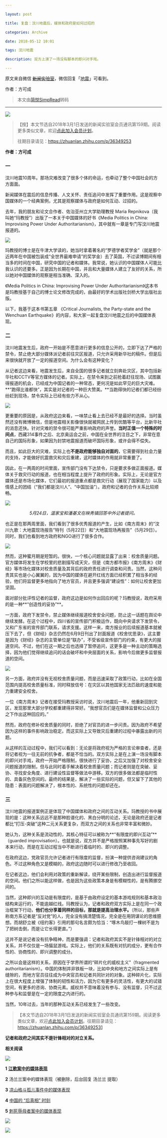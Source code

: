 ```yaml
---

layout: post

title: 复盘：汶川地震后，媒体和政府是如何过招的

categories: Archive

date: 2018-05-12 10:01

tags: 汶川地震

description: 双方上演了一场没有脚本的即兴对手戏。

---
```


原文来自微信 ~~[新闻实验室](https://mp.weixin.qq.com/s/k2WiVTmeZ6dno7SX2i8Lig)~~，微信回复「[地震](https://mp.weixin.qq.com/s/G6Rrc8Lu3jEKLFVxLlggjg)」可看到。

作者：方可成

> 本文由[简悦SimpRead](http://ksria.com/simpread/)转码

---

![](https://i.imgur.com/ipIVPa2.jpg)

>【按】本文节选自2018年3月1日发送的新闻实验室会员通讯第159期。阅读更多类似文章，欢迎[点此加入会员计划](http://mp.weixin.qq.com/s?__biz=MjM5NDEwNjQ0MQ==&mid=2654280568&idx=3&sn=cd0c35cfcb8b3d359b0d8bc5be3461c8&chksm=bd4d665e8a3aef48b1ac3a59766119a1ccb80a75292b859474ebed9375fefb46b67e9312031a&scene=21#wechat_redirect)。
>
> 往期目录请见：<https://zhuanlan.zhihu.com/p/36349253>


**作者：方可成**

### 一

汶川地震10周年。那场灾难改变了很多个体的命运，也牵动了整个中国社会的方方面面。

新闻媒体在震后的信息传播、人文关怀、责任追问中发挥了重要作用。这是观察中国媒体的一个经典案例，尤其是观察媒体与政府是如何互动、过招的。

去年，我的朋友和论文合作者、佐治亚州立大学助理教授 Maria Repnikova（我叫她“玛教授”）出版了一本关于中国媒体的好书《Media Politics in China: Improvising Power Under Authoritarianism》，其中就有一章是专门写汶川地震报道的。

![](https://i.imgur.com/EHQ7wzU.jpg)

玛教授的博士是在牛津大学读的，她当时拿着著名的“罗德学者奖学金”（就是那个近两年在中国被包装成“全世界最难申请”的奖学金）去了英国，不过读博期间有相当多的时间在中国，研究中国的记者和媒体。我常说，她认识的中国媒体人可能比我认识的还要多。正是因为长期在中国，并且和大量媒体人建立了友好的关系，所以她对中国媒体的观察是相当准确、深入的。

《Media Politics in China: Improvising Power Under Authoritarianism》这本书是玛教授基于自己的博士论文修改完成的，由最好的学术出版社剑桥大学出版社出版。

以下，我基于这本书第五章
《Critical Journalists, the Party-state and the Wenchuan Earthquake》的内容，和大家一起复盘汶川地震之后的中国媒体表现。

### 二

汶川地震发生后，政府一开始是不愿意进行更多的信息公开的，立即下达了严格的禁令，禁止绝大部分媒体派记者前往灾区报道，只允许采用新华社的稿件。但是后来很快就开放了一定的报道空间。为什么会有这种变化？

从记者这边来看，地震发生后，来自全国的很多记者就立刻奔赴灾区，其中包括新华社和CCTV等官方媒体的记者。实际上，在禁令来到之前抢着赶往现场、试图赢得报道的机会，已经成为中国记者的一种常态，更何况是如此罕见的巨大灾难。**“跑得比谁都快”，其实是对记者的一种巨大赞美。**当跑得快的记者们都已经纷纷赶到现场，禁令实际上已经有些力不从心。

![](https://i.imgur.com/d553CVb.jpg)

更重要的原因是，从政府这边来看，一味禁止看上去已经不是最好的选择。当时虽然还没有微博微信，但是地震相关影像很快就被网民上传到优酷等平台，比新华社的消息还快。针对灾难的禁令很可能严重影响政府的声誉。**当时正值一个特殊的时间点**，西藏314事件之后、北京奥运会之前，中国在全世界的注目之下，非常在意自己的国际形象，如果因为封禁地震报道而破坏国际形象，或许会得不偿失。

而且，如此巨大的灾难，实际上也**不是政府能够独自对面的**，它需要得到社会力量的支持，才能做好抗震救灾和灾后重建，这时媒体的作用就非常重要了。

因此，在一两周的时间里面，宣传部门没有下达禁令，只是要求多做正面报道。媒体关于救灾行动的报道，也在相当程度上提升了政府的形象。实际上，无论是官方媒体还是市场化媒体，它们最初的报道重点都是救灾行动（展现了国家能力）以及情感上的团结（“我们都是汶川人”、“中国加油”）。政府和记者的合作关系比较顺畅。

![](https://i.imgur.com/gxqL4Sw.jpg)
*<center>5月24日，温家宝和潘基文在映秀镇回答中外记者提问。</center>*

也正是在那两周里面，我们看到了很多优秀报道的产生，比如《南方周末》的“汶川九歌：大地震现场报告”特刊（5月22日）和“大地震现场再报告”（5月29日）。同时，我们也看到地方政府和NGO进行了很多合作。

![](https://i.imgur.com/wN0R6ye.jpg)

然而，这种蜜月期是短暂的。很快，一个核心问题就显露了出来：校舍质量问题。官方媒体将发生在学校里的悲剧描写成天灾，但是《南方都市报》《南方周末》《财经》等市场化媒体对校舍质量及其背后的政府责任进行调查和问责。当然，这种问责其实也是小心翼翼的，因为中国的媒体在避开红线方面已经积累了相当多的经验，他们将监督更多地指向了地方官员，并且更多强调“建设性”：如何让校舍更加坚固。

面对部分批评性记者的监督，政府这边是如何作出回应的呢？玛教授说，政府采用的是一种**“创造性的妥协”**。

一方面，政府下发禁令，禁止媒体继续报道校舍安全问题，防止这一话题在舆论中继续发酵。在这个过程中，四川省的宣传部门积极运作，既向中央请求下发禁令，又和广东省的宣传部门联系，请求支援。这样一来，南方报业的后续报道基本就被压下去了，但《财经》杂志仍然在6月9日刊出了封面报道《校舍忧思录》，这主要是因为《财经》杂志的主管单位是“联办”，不受省级宣传部门的约束，有更大的报道空间。不过，他们在这一期之后也选择了暂停追问，这更多是一种主动的策略选择，因为他们觉得继续追问的话会破坏和中央层面的关系，影响今后做更多监督报道的空间。

![](https://i.imgur.com/3Kvgxoj.jpg)

另一方面，政府并没有无视校舍质量问题，而是迅速采取了政策行动，比如在全国范围内提高校舍质量标准，同时释放信号：在灾区以其他国家无法匹敌的速度和能力重建安全校舍。

一位《南方周末》记者在接受玛教授采访时说，汶川地震后一年，他重新回到灾区，发现那里大部分学校都重建得非常好。“我想官员们是在媒体监督和公众压力之下作出这种回应的。”

然而，政府在修补校舍质量的同时，拒绝了对官员的进一步问责。因为政府不希望因为这样的事件影响政治稳定。而这实际上又导致灾后重建的过程中暴露出新的问题。

从这样的互动过程中，我们可以看到：无论是将政府视为严格的言论审查者，还是将记者视为一往无前的抗争者，都是不恰当的。双方实际上是在上演一场没有脚本的即兴对手戏，政府一开始严格限制，很快进行了妥协，之后又加强了对校舍安全问题报道的限制，但与此同时着手解决着校舍质量问题；而记者则是在突破、妥协、寻找安全角度、进行建设性监督等做法中游移。双方的很多做法都是临时性的、具备灰色空间的。最终的结果是，解决了一些实际的问题，但又留下了其他的隐患：表面的问题解决了，根本性的、系统性的问题却还在。

### 三

汶川地震的报道案例正是体现了中国媒体和政府之间的互动关系。玛教授的书中展现的是：这种关系远远不是那种脸谱化的、黑白分明的论述，无论是政府还是记者都比“打压-突破”这种二元关系更复杂，而双方之间的关系也非常丰富和微妙。

她认为，这种关系是流动性的，其核心特征可以被称为**“有限度的即兴互动”**（guarded improvisation）。也就是说，双方并不是严格按照某种事先写好的剧本来行动，而是在互动过程当中不断进行着临时的、即兴的调整。

在政府这边，党政官员允许记者进行有限度的监督，扮演一种提供咨询建议的角色。不过这种角色又是模糊的，政府这边随时可以进行修改乃至收回。

在记者这边，他们会利用对政策的重新解读，绕开某些限制，创造出进行监督报道的空间。他们之所以能这样做，也是因为这些政策本身是有模糊性的，是有腾挪空间的。

当然，这种即兴的互动是有限度的，是基于由政府设定的基本游戏规则和基本政治结构来运行的，不能逾越红线。玛教授认为，记者和政府双方实际上是在同一个政治框架下行动，**他们也分享着同样的目标，那就是提高治理水平。**（所以，那些声称南方系记者是“反对党”的人，完全没有搞清楚情况，完全是在用阴谋论的思维臆想。而胡舒立被《纽约客》引用的那句名言颇为恰当：“啄木鸟敲打一棵树不是为了把树击倒，而是让它长得更直。”）

这并不是说记者没有抗争精神，而是要强调：记者和政府其实不是针锋相对的对立关系，并不仅仅是一场猫鼠游戏。实际上，他们的关系既有对抗的成分，更有合作性的、协商性的、即兴调整的成分。

之所以会是这样的关系，原因在于学界所谓的“碎片化的威权主义”（fragmented authoritarianism）。中国的体制并非铁板一块，比如中央和地方之间实际上是有缝隙的，而地方官员往往成为中央官员和记者共同针对的对象。这种碎片化，实际上在很大程度上增强了体制的韧性和活力，因为它有更多的灵活性，有更大的试错空间，有更多的咨询、协商元素。威权并不意味着没有参与、没有监督，只不过这种参与和监督是在一定的限度之内进行的。

当然，10年过去，当年的那种互动关系已经发生了一些改变。

>【本文节选自2018年3月1日发送的新闻实验室会员通讯第159期。阅读更多类似文章，欢迎[点此加入会员计划](http://mp.weixin.qq.com/s?__biz=MjM5NDEwNjQ0MQ==&mid=2654280568&idx=3&sn=cd0c35cfcb8b3d359b0d8bc5be3461c8&chksm=bd4d665e8a3aef48b1ac3a59766119a1ccb80a75292b859474ebed9375fefb46b67e9312031a&scene=21#wechat_redirect)。往期目录请见：<https://zhuanlan.zhihu.com/p/36349253>】

**记者和政府之间其实不是针锋相对的对立关系。**

**相关阅读**

![](https://i.imgur.com/71p1YeT.jpg)

**1** [**江歌案中的媒体表现**](http://mp.weixin.qq.com/s?__biz=MjM5NDEwNjQ0MQ==&mid=2654280359&idx=1&sn=382781bed02e3d63c580685f377b6536&chksm=bd4d67818a3aee97f3efbe7d8097e25b52a1ab9fdfa07f0a3c554bf5db6ea58087b99e912347&scene=21#wechat_redirect)

**2** 汤兰兰案中的媒体表现（被删除，后台回复 汤兰兰 提取）

**3** [凉山格斗孤儿事件中的媒体表现](http://mp.weixin.qq.com/s?__biz=MjM5NDEwNjQ0MQ==&mid=2654280213&idx=1&sn=94c16a31ad9e37daf1709110cf142483&chksm=bd4d67338a3aee2523c2f49ba6d7b8ded1d5b82a4a30d6aee13da66b506580c94c7b481ac673&scene=21#wechat_redirect)

**4** [中国的 “后真相” 时刻](http://mp.weixin.qq.com/s?__biz=MjM5NDEwNjQ0MQ==&mid=2654280372&idx=1&sn=9ae264b4afd2aad1cacf59a9fcb6f2d3&chksm=bd4d67928a3aee84024f539094b8d8d5f99d8e5d26558662ac32d66ff5d83bf695b871bac273&scene=21#wechat_redirect)

**5** [刺死辱母者案中的媒体表现](http://mp.weixin.qq.com/s?__biz=MjM5NDEwNjQ0MQ==&mid=2654279898&idx=1&sn=663ab6746720a296137099f60f887451&chksm=bd4d65fc8a3aeceaed2b48567e81ebf1125f0e4fadbd86dd520aabe4627bcee216e6e99437ed&scene=21#wechat_redirect)

[![](https://i.imgur.com/wgcp2JV.jpg)](http://mp.weixin.qq.com/s?__biz=MjM5NDEwNjQ0MQ==&mid=2654280568&idx=3&sn=cd0c35cfcb8b3d359b0d8bc5be3461c8&chksm=bd4d665e8a3aef48b1ac3a59766119a1ccb80a75292b859474ebed9375fefb46b67e9312031a&scene=21#wechat_redirect)

![](https://i.imgur.com/AhFESqt.jpg)
